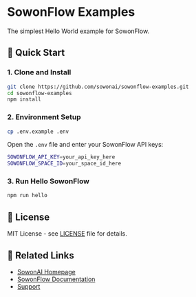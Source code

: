 # SowonFlow Examples

The simplest Hello World example for SowonFlow.

## 🚀 Quick Start

### 1. Clone and Install

```bash
git clone https://github.com/sowonai/sowonflow-examples.git
cd sowonflow-examples
npm install
```

### 2. Environment Setup

```bash
cp .env.example .env
```

Open the `.env` file and enter your SowonFlow API keys:

```bash
SOWONFLOW_API_KEY=your_api_key_here
SOWONFLOW_SPACE_ID=your_space_id_here
```

### 3. Run Hello SowonFlow

```bash
npm run hello
```

## 📄 License

MIT License - see [LICENSE](LICENSE) file for details.

## 🔗 Related Links

- [SowonAI Homepage](https://sowonai.com)
- [SowonFlow Documentation](https://sowonai.github.io/sowonflow-docs/)
- [Support](mailto:support@sowonai.com)
